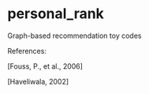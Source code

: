 # personal_rank

Graph-based recommendation toy codes

References:

[Fouss, P., et al., 2006]

[Haveliwala, 2002]
